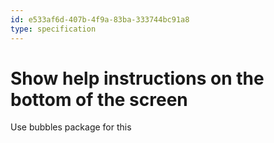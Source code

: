 ```yaml
---
id: e533af6d-407b-4f9a-83ba-333744bc91a8
type: specification
---
```


# Show help instructions on the bottom of the screen

Use bubbles package for this
